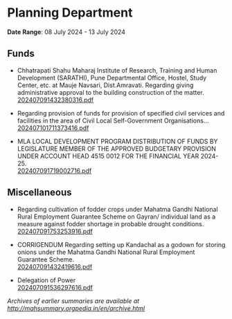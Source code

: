 # Planning Department

**Date Range**: 08 July 2024 - 13 July 2024


## Funds
- Chhatrapati Shahu Maharaj Institute of Research, Training and Human Development (SARATHI), Pune Departmental Office, Hostel, Study Center, etc. at Mauje Navsari, Dist.Amravati. Regarding giving administrative approval to the building construction of the matter.\
  [202407091432380316.pdf](https://gr.maharashtra.gov.in/Site/Upload/Government%20Resolutions/English/202407091432380316....pdf)

- Regarding provision of funds for provision of specified civil services and facilities in the area of Civil Local Self-Government Organisations...\
  [202407101711373416.pdf](https://gr.maharashtra.gov.in/Site/Upload/Government%20Resolutions/English/202407101711373416.pdf)

- MLA LOCAL DEVELOPMENT PROGRAM DISTRIBUTION OF FUNDS BY LEGISLATURE MEMBER OF THE APPROVED BUDGETARY PROVISION UNDER ACCOUNT HEAD 4515 0012 FOR THE FINANCIAL YEAR 2024-25.\
  [202407091719002716.pdf](https://gr.maharashtra.gov.in/Site/Upload/Government%20Resolutions/English/202407091719002716.pdf)

## Miscellaneous
- Regarding cultivation of fodder crops under Mahatma Gandhi National Rural Employment Guarantee Scheme on Gayran/ individual land as a measure against fodder shortage in probable drought conditions.\
  [202407091753253916.pdf](https://gr.maharashtra.gov.in/Site/Upload/Government%20Resolutions/English/202407091753253916.pdf)

- CORRIGENDUM Regarding setting up Kandachal as a godown for storing onions under the Mahatma Gandhi National Rural Employment Guarantee Scheme.\
  [202407091432419616.pdf](https://gr.maharashtra.gov.in/Site/Upload/Government%20Resolutions/English/202407091432419616.pdf)

- Delegation of Power\
  [202407091536297616.pdf](https://gr.maharashtra.gov.in/Site/Upload/Government%20Resolutions/English/202407091536297616.pdf)


*Archives of earlier summaries are available at http://mahsummary.orgpedia.in/en/archive.html*